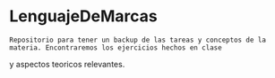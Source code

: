# LenguajeDeMarcas

<!-- :TODO xsl ver que es pendiente para despues de navidades
Crear enlaces desde aqui hacia cada uno de los ejercicios 
dividiendolos en un esquema en funcion del contenido de cada uno de llos .
-->
	Repositorio para tener un backup de las tareas y conceptos de la materia. Encontraremos los ejercicios hechos en clase
y aspectos teoricos relevantes.